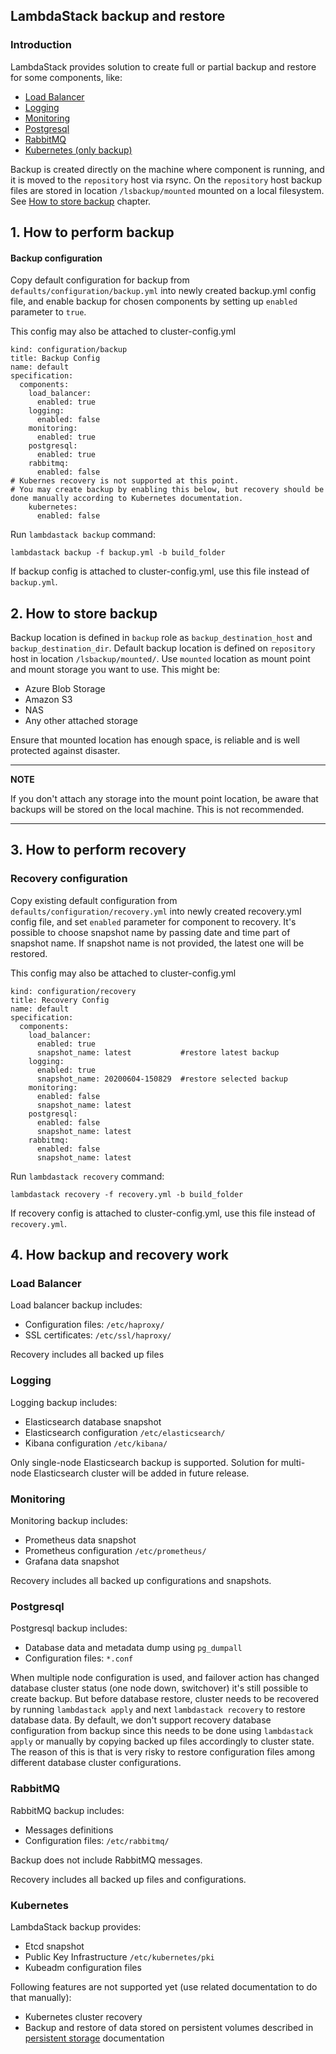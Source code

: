 ## LambdaStack backup and restore

### Introduction

LambdaStack provides solution to create full or partial backup and restore for some components, like:

- [Load Balancer](#load-balancer)
- [Logging](#logging)
- [Monitoring](#monitoring)
- [Postgresql](#postgresql)
- [RabbitMQ](#rabbitmq)
- [Kubernetes (only backup)](#kubernetes)

Backup is created directly on the machine where component is running, and it is moved to the ``repository`` host via
rsync. On the ``repository`` host backup files are stored in location ``/lsbackup/mounted`` mounted on a local
filesystem. See [How to store backup](#2-how-to-store-backup) chapter.

## 1. How to perform backup

#### Backup configuration

Copy default configuration for backup from ``defaults/configuration/backup.yml`` into newly created backup.yml config
file, and enable backup for chosen components by setting up ``enabled`` parameter to ``true``.

This config may also be attached to cluster-config.yml

```
kind: configuration/backup
title: Backup Config
name: default
specification:
  components:
    load_balancer:
      enabled: true
    logging:
      enabled: false
    monitoring:
      enabled: true
    postgresql:
      enabled: true
    rabbitmq:
      enabled: false
# Kubernes recovery is not supported at this point.
# You may create backup by enabling this below, but recovery should be done manually according to Kubernetes documentation.
    kubernetes:
      enabled: false
```

Run ``lambdastack backup`` command:

```
lambdastack backup -f backup.yml -b build_folder
```

If backup config is attached to cluster-config.yml, use this file instead of ``backup.yml``.

## 2. How to store backup

Backup location is defined in ``backup`` role as ``backup_destination_host`` and ``backup_destination_dir``. Default
backup location is defined on ``repository`` host in location ``/lsbackup/mounted/``. Use ``mounted`` location as mount
point and mount storage you want to use. This might be:

- Azure Blob Storage
- Amazon S3
- NAS
- Any other attached storage

Ensure that mounted location has enough space, is reliable and is well protected against disaster.

---
**NOTE**

If you don't attach any storage into the mount point location, be aware that backups will be stored on the local
machine. This is not recommended.

---

## 3. How to perform recovery

### Recovery configuration

Copy existing default configuration from ``defaults/configuration/recovery.yml`` into newly created recovery.yml config
file, and set ``enabled`` parameter for component to recovery. It's possible to choose snapshot name by passing date and
time part of snapshot name. If snapshot name is not provided, the latest one will be restored.

This config may also be attached to cluster-config.yml

```
kind: configuration/recovery
title: Recovery Config
name: default
specification:
  components:
    load_balancer:
      enabled: true
      snapshot_name: latest           #restore latest backup
    logging:
      enabled: true
      snapshot_name: 20200604-150829  #restore selected backup
    monitoring:
      enabled: false
      snapshot_name: latest
    postgresql:
      enabled: false
      snapshot_name: latest
    rabbitmq:
      enabled: false
      snapshot_name: latest
```

Run ``lambdastack recovery`` command:

``lambdastack recovery -f recovery.yml -b build_folder``

If recovery config is attached to cluster-config.yml, use this file instead of ``recovery.yml``.

## 4. How backup and recovery work

### Load Balancer

Load balancer backup includes:

- Configuration files: ``/etc/haproxy/``
- SSL certificates: ``/etc/ssl/haproxy/``

Recovery includes all backed up files

### Logging

Logging backup includes:

- Elasticsearch database snapshot
- Elasticsearch configuration ``/etc/elasticsearch/``
- Kibana configuration ``/etc/kibana/``

Only single-node Elasticsearch backup is supported. Solution for multi-node Elasticsearch cluster will be added in
future release.

### Monitoring

Monitoring backup includes:

- Prometheus data snapshot
- Prometheus configuration ``/etc/prometheus/``
- Grafana data snapshot

Recovery includes all backed up configurations and snapshots.

### Postgresql

Postgresql backup includes:

- Database data and metadata dump using ``pg_dumpall``
- Configuration files: ``*.conf``

When multiple node configuration is used, and failover action has changed database cluster status (one node down,
switchover) it's still possible to create backup. But before database restore, cluster needs to be recovered by
running ``lambdastack apply`` and next ``lambdastack recovery`` to restore database data. By default, we don't support recovery
database configuration from backup since this needs to be done using ``lambdastack apply`` or manually by copying backed up
files accordingly to cluster state. The reason of this is that is very risky to restore configuration files among
different database cluster configurations.

### RabbitMQ

RabbitMQ backup includes:

- Messages definitions
- Configuration files: ``/etc/rabbitmq/``

Backup does not include RabbitMQ messages.

Recovery includes all backed up files and configurations.

### Kubernetes

LambdaStack backup provides:

- Etcd snapshot
- Public Key Infrastructure ``/etc/kubernetes/pki``
- Kubeadm configuration files

Following features are not supported yet (use related documentation to do that manually):

- Kubernetes cluster recovery
- Backup and restore of data stored on persistent volumes described in [persistent storage](./PERSISTENT_STORAGE.md)
  documentation
